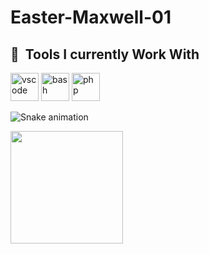 # Easter-Maxwell-01

<h2> 🚀 &nbsp;Tools I currently Work With</h2>
<p align="left">
<img src="https://cdn.jsdelivr.net/gh/devicons/devicon/icons/vscode/C++-original.svg" alt="vscode" width="45" height="45"/>
<img src="https://cdn.jsdelivr.net/gh/devicons/devicon/icons/bash/Python-original.svg" alt="bash" width="45" height="45"/>
<img src="https://cdn.jsdelivr.net/gh/devicons/devicon/icons/php/C-original.svg" alt="php" width="45" height="45"/>
</p>

![Snake animation](https://github.com/Easter-Maxwell-01/Easter-Maxwell-01/blob/output/github-contribution-grid-snake.svg)
 
<img height="180em" src="https://github-readme-stats.vercel.app/api?username=Easter-Maxwell-01&show_icons=true&hide_border=true&&count_private=true&include_all_commits=true" />
